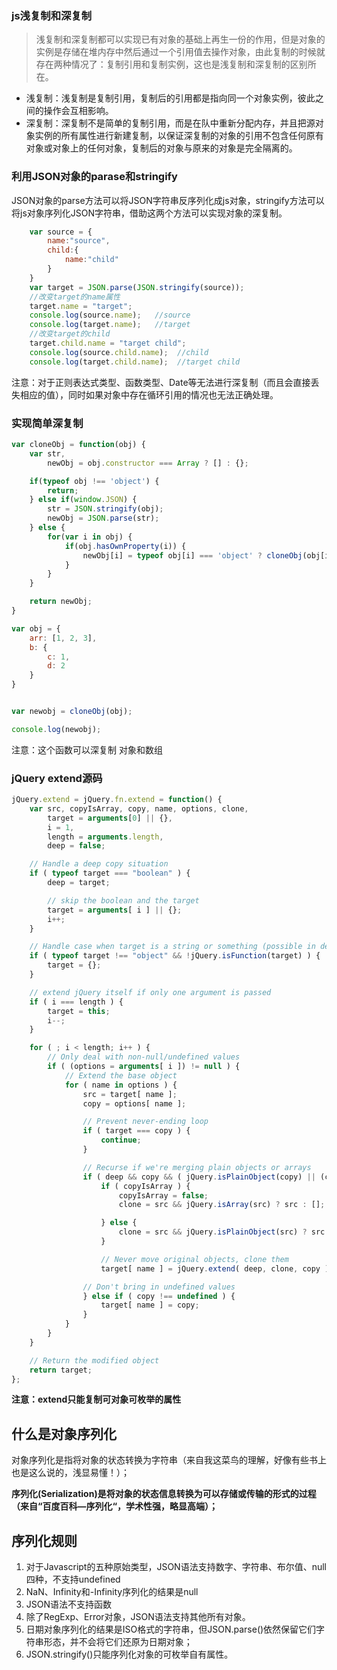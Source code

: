 ### js浅复制和深复制

> 浅复制和深复制都可以实现已有对象的基础上再生一份的作用，但是对象的实例是存储在堆内存中然后通过一个引用值去操作对象，由此复制的时候就存在两种情况了：复制引用和复制实例，这也是浅复制和深复制的区别所在。

- 浅复制：浅复制是复制引用，复制后的引用都是指向同一个对象实例，彼此之间的操作会互相影响。
- 深复制：深复制不是简单的复制引用，而是在队中重新分配内存，并且把源对象实例的所有属性进行新建复制，以保证深复制的对象的引用不包含任何原有对象或对象上的任何对象，复制后的对象与原来的对象是完全隔离的。



### 利用JSON对象的parase和stringify

JSON对象的parse方法可以将JSON字符串反序列化成js对象，stringify方法可以将js对象序列化JSON字符串，借助这两个方法可以实现对象的深复制。



```javascript
    var source = {
        name:"source",
        child:{
            name:"child"
        }
    }
    var target = JSON.parse(JSON.stringify(source));
    //改变target的name属性
    target.name = "target";
    console.log(source.name);   //source
    console.log(target.name);   //target
    //改变target的child
    target.child.name = "target child";
    console.log(source.child.name);  //child
    console.log(target.child.name);  //target child
```

注意：对于正则表达式类型、函数类型、Date等无法进行深复制（而且会直接丢失相应的值），同时如果对象中存在循环引用的情况也无法正确处理。



### 实现简单深复制

```javascript
var cloneObj = function(obj) {
    var str,
        newObj = obj.constructor === Array ? [] : {};

    if(typeof obj !== 'object') {
        return;
    } else if(window.JSON) {
        str = JSON.stringify(obj);
        newObj = JSON.parse(str);
    } else {
        for(var i in obj) {
            if(obj.hasOwnProperty(i)) {
                newObj[i] = typeof obj[i] === 'object' ? cloneObj(obj[i]) : obj[i]
            }
        }
    }

    return newObj;
}

var obj = {
    arr: [1, 2, 3],
    b: {
        c: 1,
        d: 2
    }
}


var newobj = cloneObj(obj);

console.log(newobj); 
```

注意：这个函数可以深复制 对象和数组



### jQuery extend源码

```javascript
jQuery.extend = jQuery.fn.extend = function() {
	var src, copyIsArray, copy, name, options, clone,
		target = arguments[0] || {},
		i = 1,
		length = arguments.length,
		deep = false;

	// Handle a deep copy situation
	if ( typeof target === "boolean" ) {
		deep = target;

		// skip the boolean and the target
		target = arguments[ i ] || {};
		i++;
	}

	// Handle case when target is a string or something (possible in deep copy)
	if ( typeof target !== "object" && !jQuery.isFunction(target) ) {
		target = {};
	}

	// extend jQuery itself if only one argument is passed
	if ( i === length ) {
		target = this;
		i--;
	}

	for ( ; i < length; i++ ) {
		// Only deal with non-null/undefined values
		if ( (options = arguments[ i ]) != null ) {
			// Extend the base object
			for ( name in options ) {
				src = target[ name ];
				copy = options[ name ];

				// Prevent never-ending loop
				if ( target === copy ) {
					continue;
				}

				// Recurse if we're merging plain objects or arrays
				if ( deep && copy && ( jQuery.isPlainObject(copy) || (copyIsArray = jQuery.isArray(copy)) ) ) {
					if ( copyIsArray ) {
						copyIsArray = false;
						clone = src && jQuery.isArray(src) ? src : [];

					} else {
						clone = src && jQuery.isPlainObject(src) ? src : {};
					}

					// Never move original objects, clone them
					target[ name ] = jQuery.extend( deep, clone, copy );

				// Don't bring in undefined values
				} else if ( copy !== undefined ) {
					target[ name ] = copy;
				}
			}
		}
	}

	// Return the modified object
	return target;
};
```





**注意：extend只能复制可对象可枚举的属性**



## 什么是对象序列化

对象序列化是指将对象的状态转换为字符串（来自我这菜鸟的理解，好像有些书上也是这么说的，浅显易懂！）；

**序列化(Serialization)是将对象的状态信息转换为可以存储或传输的形式的过程（来自“百度百科—序列化“，学术性强，略显高端）；**

## 序列化规则

1. 对于Javascript的五种原始类型，JSON语法支持数字、字符串、布尔值、null四种，不支持undefined
2. NaN、Infinity和-Infinity序列化的结果是null
3. JSON语法不支持函数
4. 除了RegExp、Error对象，JSON语法支持其他所有对象。
5. 日期对象序列化的结果是ISO格式的字符串，但JSON.parse()依然保留它们字符串形态，并不会将它们还原为日期对象；
6. JSON.stringify()只能序列化对象的可枚举自有属性。